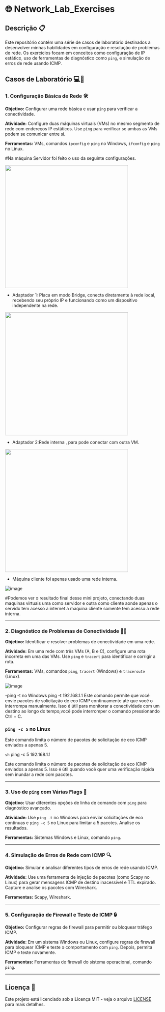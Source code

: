 # 🌐 Network_Lab_Exercises

## Descrição 📋

Este repositório contém uma série de casos de laboratório destinados a  desenvolver minhas habilidades em configuração e resolução de problemas de rede. Os exercícios focam em conceitos como configuração de IP estático, uso de ferramentas de diagnóstico como `ping`, e simulação de erros de rede usando ICMP.

## Casos de Laboratório 💻🔧

### 1. Configuração Básica de Rede 🛠️

**Objetivo:** Configurar uma rede básica e usar `ping` para verificar a conectividade.

**Atividade:** Configure duas máquinas virtuais (VMs) no mesmo segmento de rede com endereços IP estáticos. Use `ping` para verificar se ambas as VMs podem se comunicar entre si.

**Ferramentas:** VMs, comandos `ipconfig` e `ping` no Windows, `ifconfig` e `ping` no Linux.

#Na máquina Servidor foi feito o uso da seguinte configurações.

<img src="https://github.com/user-attachments/assets/dec325ab-47b4-4afb-8888-3e632cacc104" width="400">

- Adaptador 1: Placa em modo Bridge, conecta diretamente à rede local, recebendo seu próprio IP e funcionando como um dispositivo independente na rede.
  
<img src="https://github.com/user-attachments/assets/bdbd503d-75ec-4e3a-81c4-f70439e70d0f" width="400">

- Adaptador 2:Rede interna , para pode conectar com outra VM.

<img src="https://github.com/user-attachments/assets/9bb08950-38ec-4425-9a9b-8606511bca9d" width="400">

- Máquina cliente foi apenas usado uma rede interna.


![image](https://github.com/user-attachments/assets/1ba8afc2-23fc-4190-8170-002515e8c72d)

#Podemos ver o resultado final desse mini projeto, conectando duas maquinas virtuais uma como servidor e outra como cliente aonde apenas o servido tem acesso a internet
a maquina cliente somente tem acesso a rede interna.


---


### 2. Diagnóstico de Problemas de Conectividade 🕵️‍♂️

**Objetivo:** Identificar e resolver problemas de conectividade em uma rede.

**Atividade:** Em uma rede com três VMs (A, B e C), configure uma rota incorreta em uma das VMs. Use `ping` e `tracert` para identificar e corrigir a rota.

**Ferramentas:** VMs, comandos `ping`, `tracert` (Windows) e `traceroute` (Linux).

![image](https://github.com/user-attachments/assets/324fe164-a2e9-449d-b7c0-9b37de99d5a4)

-ping -t no Windows
ping -t 192.168.1.1
Este comando permite que você envie pacotes de solicitação de eco ICMP continuamente até que você o interrompa manualmente. Isso é útil para monitorar a conectividade com um destino ao longo do tempo,você pode interromper o comando pressionando Ctrl + C.

### `ping -c 5` no Linux

Este comando limita o número de pacotes de solicitação de eco ICMP enviados a apenas 5.

```sh```
ping -c 5 192.168.1.1

Este comando limita o número de pacotes de solicitação de eco ICMP enviados a apenas 5. Isso é útil quando você quer uma verificação rápida sem inundar a rede com pacotes.



---

### 3. Uso de `ping` com Várias Flags 🎯

**Objetivo:** Usar diferentes opções de linha de comando com `ping` para diagnóstico avançado.

**Atividade:** Use `ping -t` no Windows para enviar solicitações de eco contínuas e `ping -c 5` no Linux para limitar a 5 pacotes. Analise os resultados.

**Ferramentas:** Sistemas Windows e Linux, comando `ping`.

---

### 4. Simulação de Erros de Rede com ICMP 🔍

**Objetivo:** Simular e analisar diferentes tipos de erros de rede usando ICMP.

**Atividade:** Use uma ferramenta de injeção de pacotes (como Scapy no Linux) para gerar mensagens ICMP de destino inacessível e TTL expirado. Capture e analise os pacotes com Wireshark.

**Ferramentas:** Scapy, Wireshark.

---

### 5. Configuração de Firewall e Teste de ICMP 🔒

**Objetivo:** Configurar regras de firewall para permitir ou bloquear tráfego ICMP.

**Atividade:** Em um sistema Windows ou Linux, configure regras de firewall para bloquear ICMP e teste o comportamento com `ping`. Depois, permita ICMP e teste novamente.

**Ferramentas:** Ferramentas de firewall do sistema operacional, comando `ping`.

---

## Licença 📜

Este projeto está licenciado sob a Licença MIT - veja o arquivo [LICENSE](LICENSE) para mais detalhes.
